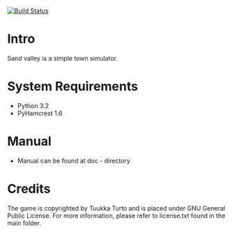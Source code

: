 [![Build Status](https://travis-ci.org/tuturto/sandvalley.png)](https://travis-ci.org/tuturto/sandvalley)

Intro
=====
Sand valley is a simple town simulator.

System Requirements
===================
- Python 3.2
- PyHamcrest 1.6

Manual
======
- Manual can be found at doc - directory

Credits
=======
The game is copyrighted by Tuukka Turto and is placed under 
GNU General Public License. For more information, please refer to license.txt
found in the main folder.

